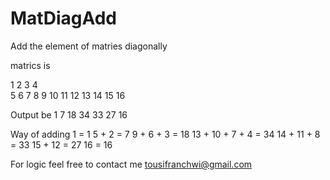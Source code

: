 # MatDiagAdd
Add the element of matries diagonally

matrics is

 1   2   3   4  
 5   6   7   8
 9  10  11  12
13  14  15  16

Output be 
1
7
18
34
33
27
16

Way of adding
1 = 1
5 + 2 = 7
9 + 6 + 3 = 18
13 + 10 + 7 + 4 = 34
14 + 11 + 8 = 33
15 + 12 = 27
16 = 16

For  logic feel free to contact me tousifranchwi@gmail.com
